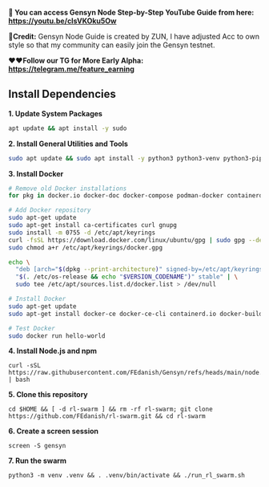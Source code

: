 **🔹 You can access Gensyn Node Step-by-Step YouTube Guide from here: https://youtu.be/cIsVKOku5Ow**

**🚀Credit:** Gensyn Node Guide is created by ZUN, I have adjusted Acc to own style so that my community can easily join the Gensyn testnet.

**❤️❤️Follow our TG for More Early Alpha: https://telegram.me/feature_earning**

## Install Dependencies
**1. Update System Packages**
```bash
apt update && apt install -y sudo
```
**2. Install General Utilities and Tools**
```bash
sudo apt update && sudo apt install -y python3 python3-venv python3-pip curl wget screen git lsof nano unzip
```

**3. Install Docker**
```bash
# Remove old Docker installations
for pkg in docker.io docker-doc docker-compose podman-docker containerd runc; do sudo apt-get remove $pkg; done

# Add Docker repository
sudo apt-get update
sudo apt-get install ca-certificates curl gnupg
sudo install -m 0755 -d /etc/apt/keyrings
curl -fsSL https://download.docker.com/linux/ubuntu/gpg | sudo gpg --dearmor -o /etc/apt/keyrings/docker.gpg
sudo chmod a+r /etc/apt/keyrings/docker.gpg

echo \
  "deb [arch="$(dpkg --print-architecture)" signed-by=/etc/apt/keyrings/docker.gpg] https://download.docker.com/linux/ubuntu \
  "$(. /etc/os-release && echo "$VERSION_CODENAME")" stable" | \
  sudo tee /etc/apt/sources.list.d/docker.list > /dev/null

# Install Docker
sudo apt-get update
sudo apt-get install docker-ce docker-ce-cli containerd.io docker-buildx-plugin docker-compose-plugin

# Test Docker
sudo docker run hello-world
```
**4. Install Node.js and npm**
```console
curl -sSL https://raw.githubusercontent.com/FEdanish/Gensyn/refs/heads/main/node.sh | bash
```

**5. Clone this repository**

```console
cd $HOME && [ -d rl-swarm ] && rm -rf rl-swarm; git clone https://github.com/FEdanish/rl-swarm.git && cd rl-swarm
```
**6. Create a screen session**

```console
screen -S gensyn
```

**7. Run the swarm**

```console
python3 -m venv .venv && . .venv/bin/activate && ./run_rl_swarm.sh
```


